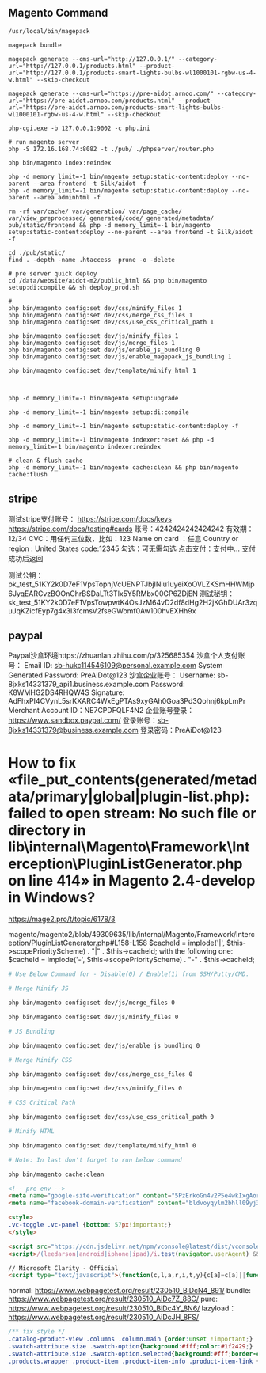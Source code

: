 ## Magento Command

```shell
/usr/local/bin/magepack

magepack bundle

magepack generate --cms-url="http://127.0.0.1/" --category-url="http://127.0.0.1/products.html" --product-url="http://127.0.0.1/products-smart-lights-bulbs-wl1000101-rgbw-us-4-w.html" --skip-checkout

magepack generate --cms-url="https://pre-aidot.arnoo.com/" --category-url="https://pre-aidot.arnoo.com/products.html" --product-url="https://pre-aidot.arnoo.com/products-smart-lights-bulbs-wl1000101-rgbw-us-4-w.html" --skip-checkout

php-cgi.exe -b 127.0.0.1:9002 -c php.ini

# run magento server
php -S 172.16.168.74:8082 -t ./pub/ ./phpserver/router.php

php bin/magento index:reindex

php -d memory_limit=-1 bin/magento setup:static-content:deploy --no-parent --area frontend -t Silk/aidot -f
php -d memory_limit=-1 bin/magento setup:static-content:deploy --no-parent --area adminhtml -f

rm -rf var/cache/ var/generation/ var/page_cache/ var/view_preprocessed/ generated/code/ generated/metadata/ pub/static/frontend && php -d memory_limit=-1 bin/magento setup:static-content:deploy --no-parent --area frontend -t Silk/aidot -f

cd ./pub/static/
find . -depth -name .htaccess -prune -o -delete

# pre server quick deploy
cd /data/website/aidot-m2/public_html && php bin/magento setup:di:compile && sh deploy_prod.sh

#
php bin/magento config:set dev/css/minify_files 1
php bin/magento config:set dev/css/merge_css_files 1
php bin/magento config:set dev/css/use_css_critical_path 1

php bin/magento config:set dev/js/minify_files 1
php bin/magento config:set dev/js/merge_files 1
php bin/magento config:set dev/js/enable_js_bundling 0
php bin/magento config:set dev/js/enable_magepack_js_bundling 1

php bin/magento config:set dev/template/minify_html 1



php -d memory_limit=-1 bin/magento setup:upgrade

php -d memory_limit=-1 bin/magento setup:di:compile

php -d memory_limit=-1 bin/magento setup:static-content:deploy -f

php -d memory_limit=-1 bin/magento indexer:reset && php -d memory_limit=-1 bin/magento indexer:reindex

# clean & flush cache
php -d memory_limit=-1 bin/magento cache:clean && php bin/magento cache:flush
```

## stripe
测试stripe支付账号：
https://stripe.com/docs/keys
https://stripe.com/docs/testing#cards
账号：4242424242424242
有效期：12/34
CVC：用任何三位数，比如：123
Name on card ：任意
Country or region : United States
code:12345
勾选：可无需勾选
点击支付：支付中... 支付成功后返回

测试公钥：pk_test_51KY2k0D7eF1VpsTopnjVcUENPTJbjINiu1uyeiXoOVLZKSmHHWMjp6JyqEARCvzBOOnChrBSDaLTt3Tlx5Y5RMbx00GP6ZDjEN
测试秘钥：sk_test_51KY2k0D7eF1VpsTowpwtK4OsJzM64vD2df8dHg2H2jKGhDUAr3zquJqKZicfEyp7g4x3I3fcmsV2fseGWomf0Aw100hvEXHh9x

## paypal
Paypal沙盒环境https://zhuanlan.zhihu.com/p/325685354
沙盒个人支付账号：
Email ID:
sb-hukc114546109@personal.example.com
System Generated Password:
PreAiDot@123
沙盒企业账号：
Username:
sb-8jxks14331379_api1.business.example.com
Password:
K8WMHG2DS4RHQW4S
Signature:
AdFhxPI4CVynL5srKXARC4WxEgPTAs9xyGAh0Goa3Pd3Qohnj6kpLmPr
Merchant Account ID：NE7CPDFQLF4N2
企业账号登录：https://www.sandbox.paypal.com/
登录账号：sb-8jxks14331379@business.example.com
登录密码：PreAiDot@123


# How to fix «file_put_contents(generated/metadata/primary|global|plugin-list.php): failed to open stream: No such file or directory in lib\internal\Magento\Framework\Interception\PluginListGenerator.php on line 414» in Magento 2.4-develop in Windows?
https://mage2.pro/t/topic/6178/3

magento/magento2/blob/49309635/lib/internal/Magento/Framework/Interception/PluginListGenerator.php#L158-L158
$cacheId = implode('|', $this->scopePriorityScheme) . "|" . $this->cacheId;
with the following one:
$cacheId = implode('-', $this->scopePriorityScheme) . "-" . $this->cacheId;


```bash
# Use Below Command for - Disable(0) / Enable(1) from SSH/Putty/CMD.

# Merge Minify JS

php bin/magento config:set dev/js/merge_files 0

php bin/magento config:set dev/js/minify_files 0

# JS Bundling

php bin/magento config:set dev/js/enable_js_bundling 0

# Merge Minify CSS

php bin/magento config:set dev/css/merge_css_files 0

php bin/magento config:set dev/css/minify_files 0

# CSS Critical Path

php bin/magento config:set dev/css/use_css_critical_path 0

# Minify HTML

php bin/magento config:set dev/template/minify_html 0

# Note: In last don't forget to run below command

php bin/magento cache:clean
```





```html
<!-- pre env -->
<meta name="google-site-verification" content="5PzErkoGn4v2P5e4wkIxgAorf-igf5LsiiuPQZ_ZnNs" />
<meta name="facebook-domain-verification" content="bldvoyqylm2bhll09yj38piwtb7t3s" />

<style>
.vc-toggle .vc-panel {bottom: 57px!important;}
</style>

<script src="https://cdn.jsdelivr.net/npm/vconsole@latest/dist/vconsole.min.js"></script>
<script>/(leedarson|android|iphone|ipad)/i.test(navigator.userAgent) && require(['VConsole'], function(v) {new v();})</script>

// Microsoft Clarity - Official
<script type="text/javascript">(function(c,l,a,r,i,t,y){c[a]=c[a]||function(){(c[a].q=c[a].q||[]).push(arguments)};t=l.createElement(r);t.async=1;t.src="https://www.clarity.ms/tag/"+i+"?ref=gtm2";y=l.getElementsByTagName(r)[0];y.parentNode.insertBefore(t,y);})(window,document,"clarity","script","hh57ulbkiu");</script>
```

normal: https://www.webpagetest.org/result/230510_BiDcN4_891/
bundle: https://www.webpagetest.org/result/230510_AiDc7Z_88C/
pure: https://www.webpagetest.org/result/230510_BiDc4Y_8N6/
lazyload： https://www.webpagetest.org/result/230510_AiDcJH_8FS/


```css
/** fix style */
.catalog-product-view .columns .column.main {order:unset !important;}
.swatch-attribute.size .swatch-option{background:#fff;color:#1f2429;}
.swatch-attribute.size .swatch-option.selected{background:#fff;border-color:#f29952;color:#fa7010;}
.products.wrapper .product-item .product-item-info .product-item-link {  word-break: break-all; }
```

